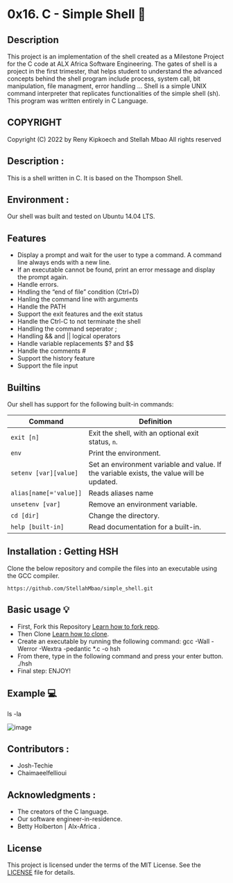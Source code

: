 # 0x16. C - Simple Shell :rocket:

## Description

This project is an implementation of the shell created as a Milestone Project for the C code at ALX Africa Software Engineering.
The gates of shell is a project in the first trimester, that helps student to understand the advanced concepts behind the shell program include process, system call, bit manipulation, file managment, error handling ...
Shell is a simple UNIX command interpreter that replicates functionalities of the simple shell (sh).
This program was written entirely in C Language.

## COPYRIGHT

Copyright (C) 2022 by Reny Kipkoech and Stellah Mbao
All rights reserved

## Description :

This is a shell written in C. It is based on the Thompson Shell.

## Environment :

Our shell was built and tested on Ubuntu 14.04 LTS.

## Features

- Display a prompt and wait for the user to type a command. A command line always ends with a new line.
- If an executable cannot be found, print an error message and display the prompt again.
- Handle errors.
- Hndling the “end of file” condition (Ctrl+D)
- Hanling the command line with arguments
- Handle the PATH
- Support the exit features and the exit status
- Handle the Ctrl-C to not terminate the shell
- Handling the command seperator ;
- Handling && and || logical operators
- Handle variable replacements $? and $$
- Handle the comments #
- Support the history feature
- Support the file input

## Builtins

Our shell has support for the following built-in commands:

| Command      | Definition                                                                 |
|--------------|----------------------------------------------------------------------------|
| `exit [n]`   | Exit the shell, with an optional exit status, `n`.                          |
| `env`        | Print the environment.                                                      |
| `setenv [var][value]` | Set an environment variable and value. If the variable exists, the value will be updated. |
| `alias[name[='value]]` | Reads aliases name                                                   |
| `unsetenv [var]` | Remove an environment variable.                                            |
| `cd [dir]` | Change the directory.                                                       |
| `help [built-in]`  | Read documentation for a built-in.                                         |

## Installation : Getting HSH

Clone the below repository and compile the files into an executable using the GCC compiler.

    https://github.com/StellahMbao/simple_shell.git

## Basic usage :bulb:

- First, Fork this Repository [Learn how to fork repo](https://docs.github.com/en/get-started/quickstart/fork-a-repo).
- Then Clone [Learn how to clone](https://docs.github.com/en/repositories/creating-and-managing-repositories/cloning-a-repository).
- Create an executable by running the following command:
gcc -Wall -Werror -Wextra -pedantic *.c -o hsh
- From there, type in the following command and press your enter button.
./hsh
- Final step: ENJOY!

## Example :computer:

ls -la

![image](https://user-images.githubusercontent.com/66263776/114757753-e50c2180-9d64-11eb-95ea-fb9bba776c8c.png)

## Contributors :

- Josh-Techie
- Chaimaeelfellioui

## Acknowledgments :

- The creators of the C language.
- Our software engineer-in-residence.
- Betty Holberton | Alx-Africa .

## License

This project is licensed under the terms of the MIT License. See the [LICENSE](LICENSE) file for details.

